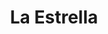 ---
title: "La Estrella"
url: /ciudad-autonoma-de-buenos-aires/la-estrella-llavallol/
shop: floristería
---